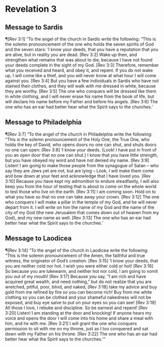# Revelation 3

## Message to Sardis
¶[Rev 3:1] “To the angel of the church in Sardis write the following: “This is the solemn pronouncement of the one who holds the seven spirits of God and the seven stars: ‘I know your deeds, that you have a reputation that you are alive, but in reality you are dead.
[Rev 3:2] Wake up then, and strengthen what remains that was about to die, because I have not found your deeds complete in the sight of my God.
[Rev 3:3] Therefore, remember what you received and heard, and obey it, and repent. If you do not wake up, I will come like a thief, and you will never know at what hour I will come against you.
[Rev 3:4] But you have a few individuals in Sardis who have not stained their clothes, and they will walk with me dressed in white, because they are worthy.
[Rev 3:5] The one who conquers will be dressed like them in white clothing, and I will never erase his name from the book of life, but will declare his name before my Father and before his angels.
[Rev 3:6] The one who has an ear had better hear what the Spirit says to the churches.’

## Message to Philadelphia
¶[Rev 3:7] “To the angel of the church in Philadelphia write the following: “This is the solemn pronouncement of the Holy One, the True One, who holds the key of David, who opens doors no one can shut, and shuts doors no one can open:
[Rev 3:8] ‘I know your deeds. (Look! I have put in front of you an open door that no one can shut.) I know that you have little strength, but you have obeyed my word and have not denied my name.
[Rev 3:9] Listen! I am going to make those people from the synagogue of Satan – who say they are Jews yet are not, but are lying – Look, I will make them come and bow down at your feet and acknowledge that I have loved you.
[Rev 3:10] Because you have kept my admonition to endure steadfastly, I will also keep you from the hour of testing that is about to come on the whole world to test those who live on the earth.
[Rev 3:11] I am coming soon. Hold on to what you have so that no one can take away your crown.
[Rev 3:12] The one who conquers I will make a pillar in the temple of my God, and he will never depart from it. I will write on him the name of my God and the name of the city of my God (the new Jerusalem that comes down out of heaven from my God), and my new name as well.
[Rev 3:13] The one who has an ear had better hear what the Spirit says to the churches.’

## Message to Laodicea
¶[Rev 3:14] “To the angel of the church in Laodicea write the following: “This is the solemn pronouncement of the Amen, the faithful and true witness, the originator of God’s creation:
[Rev 3:15] ‘I know your deeds, that you are neither cold nor hot. I wish you were either cold or hot!
[Rev 3:16] So because you are lukewarm, and neither hot nor cold, I am going to vomit you out of my mouth!
[Rev 3:17] Because you say, “I am rich and have acquired great wealth, and need nothing,” but do not realize that you are wretched, pitiful, poor, blind, and naked,
[Rev 3:18] take my advice and buy gold from me refined by fire so you can become rich! Buy from me white clothing so you can be clothed and your shameful nakedness will not be exposed, and buy eye salve to put on your eyes so you can see!
[Rev 3:19] All those I love, I rebuke and discipline. So be earnest and repent!
[Rev 3:20] Listen! I am standing at the door and knocking! If anyone hears my voice and opens the door I will come into his home and share a meal with him, and he with me.
[Rev 3:21] I will grant the one who conquers permission to sit with me on my throne, just as I too conquered and sat down with my Father on his throne.
[Rev 3:22] The one who has an ear had better hear what the Spirit says to the churches.’”
